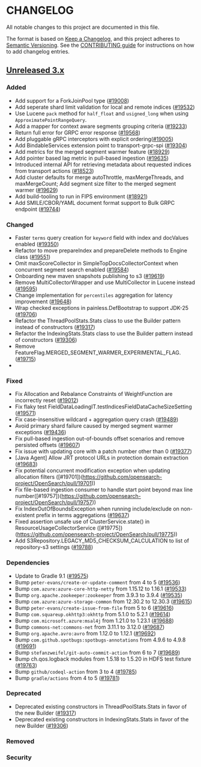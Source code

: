 # CHANGELOG
All notable changes to this project are documented in this file.

The format is based on [Keep a Changelog](https://keepachangelog.com/en/1.0.0/), and this project adheres to [Semantic Versioning](https://semver.org/spec/v2.0.0.html). See the [CONTRIBUTING guide](./CONTRIBUTING.md#Changelog) for instructions on how to add changelog entries.

## [Unreleased 3.x]
### Added

- Add support for a ForkJoinPool type ([#19008](https://github.com/opensearch-project/OpenSearch/pull/19008))
- Add seperate shard limit validation for local and remote indices ([#19532](https://github.com/opensearch-project/OpenSearch/pull/19532))
- Use Lucene `pack` method for `half_float` and `usigned_long` when using `ApproximatePointRangeQuery`.
- Add a mapper for context aware segments grouping criteria ([#19233](https://github.com/opensearch-project/OpenSearch/pull/19233))
- Return full error for GRPC error response ([#19568](https://github.com/opensearch-project/OpenSearch/pull/19568))
- Add pluggable gRPC interceptors with explicit ordering([#19005](https://github.com/opensearch-project/OpenSearch/pull/19005))
- Add BindableServices extension point to transport-grpc-spi ([#19304](https://github.com/opensearch-project/OpenSearch/pull/19304))
- Add metrics for the merged segment warmer feature ([#18929](https://github.com/opensearch-project/OpenSearch/pull/18929))
- Add pointer based lag metric in pull-based ingestion ([#19635](https://github.com/opensearch-project/OpenSearch/pull/19635))
- Introduced internal API for retrieving metadata about requested indices from transport actions  ([#18523](https://github.com/opensearch-project/OpenSearch/pull/18523))
- Add cluster defaults for merge autoThrottle, maxMergeThreads, and maxMergeCount; Add segment size filter to the merged segment warmer ([#19629](https://github.com/opensearch-project/OpenSearch/pull/19629))
- Add build-tooling to run in FIPS environment ([#18921](https://github.com/opensearch-project/OpenSearch/pull/18921))
- Add SMILE/CBOR/YAML document format support to Bulk GRPC endpoint ([#19744](https://github.com/opensearch-project/OpenSearch/pull/19744))

### Changed
- Faster `terms` query creation for `keyword` field with index and docValues enabled ([#19350](https://github.com/opensearch-project/OpenSearch/pull/19350))
- Refactor to move prepareIndex and prepareDelete methods to Engine class ([#19551](https://github.com/opensearch-project/OpenSearch/pull/19551))
- Omit maxScoreCollector in SimpleTopDocsCollectorContext when concurrent segment search enabled ([#19584](https://github.com/opensearch-project/OpenSearch/pull/19584))
- Onboarding new maven snapshots publishing to s3 ([#19619](https://github.com/opensearch-project/OpenSearch/pull/19619))
- Remove MultiCollectorWrapper and use MultiCollector in Lucene instead ([#19595](https://github.com/opensearch-project/OpenSearch/pull/19595))
- Change implementation for `percentiles` aggregation for latency improvement ([#19648](https://github.com/opensearch-project/OpenSearch/pull/19648))
- Wrap checked exceptions in painless.DefBootstrap to support JDK-25 ([#19706](https://github.com/opensearch-project/OpenSearch/pull/19706))
- Refactor the ThreadPoolStats.Stats class to use the Builder pattern instead of constructors ([#19317](https://github.com/opensearch-project/OpenSearch/pull/19317))
- Refactor the IndexingStats.Stats class to use the Builder pattern instead of constructors ([#19306](https://github.com/opensearch-project/OpenSearch/pull/19306))
- Remove FeatureFlag.MERGED_SEGMENT_WARMER_EXPERIMENTAL_FLAG. ([#19715](https://github.com/opensearch-project/OpenSearch/pull/19715))
-
### Fixed
- Fix Allocation and Rebalance Constraints of WeightFunction are incorrectly reset ([#19012](https://github.com/opensearch-project/OpenSearch/pull/19012))
- Fix flaky test FieldDataLoadingIT.testIndicesFieldDataCacheSizeSetting ([#19571](https://github.com/opensearch-project/OpenSearch/pull/19571))
- Fix case-insensitive wildcard + aggregation query crash ([#19489](https://github.com/opensearch-project/OpenSearch/pull/19489))
- Avoid primary shard failure caused by merged segment warmer exceptions ([#19436](https://github.com/opensearch-project/OpenSearch/pull/19436))
- Fix pull-based ingestion out-of-bounds offset scenarios and remove persisted offsets ([#19607](https://github.com/opensearch-project/OpenSearch/pull/19607))
- Fix issue with updating core with a patch number other than 0 ([#19377](https://github.com/opensearch-project/OpenSearch/pull/19377))
- [Java Agent] Allow JRT protocol URLs in protection domain extraction ([#19683](https://github.com/opensearch-project/OpenSearch/pull/19683))
- Fix potential concurrent modification exception when updating allocation filters ([#19701])(https://github.com/opensearch-project/OpenSearch/pull/19701))
- Fix file-based ingestion consumer to handle start point beyond max line number([#19757])(https://github.com/opensearch-project/OpenSearch/pull/19757))
- Fix IndexOutOfBoundsException when running include/exclude on non-existent prefix in terms aggregations ([#19637](https://github.com/opensearch-project/OpenSearch/pull/19637))
- Fixed assertion unsafe use of ClusterService.state() in ResourceUsageCollectorService ([#19775])(https://github.com/opensearch-project/OpenSearch/pull/19775))
- Add S3Repository.LEGACY_MD5_CHECKSUM_CALCULATION to list of repository-s3 settings ([#19788](https://github.com/opensearch-project/OpenSearch/pull/19788))

### Dependencies
- Update to Gradle 9.1 ([#19575](https://github.com/opensearch-project/OpenSearch/pull/19575))
- Bump `peter-evans/create-or-update-comment` from 4 to 5 ([#19536](https://github.com/opensearch-project/OpenSearch/pull/19536))
- Bump `com.azure:azure-core-http-netty` from 1.15.12 to 1.16.1 ([#19533](https://github.com/opensearch-project/OpenSearch/pull/19533))
- Bump `org.apache.zookeeper:zookeeper` from 3.9.3 to 3.9.4 ([#19535](https://github.com/opensearch-project/OpenSearch/pull/19535))
- Bump `com.azure:azure-storage-common` from 12.30.2 to 12.30.3 ([#19615](https://github.com/opensearch-project/OpenSearch/pull/19615))
- Bump `peter-evans/create-issue-from-file` from 5 to 6 ([#19616](https://github.com/opensearch-project/OpenSearch/pull/19616))
- Bump `com.squareup.okhttp3:okhttp` from 5.1.0 to 5.2.1 ([#19614](https://github.com/opensearch-project/OpenSearch/pull/19614))
- Bump `com.microsoft.azure:msal4j` from 1.21.0 to 1.23.1 ([#19688](https://github.com/opensearch-project/OpenSearch/pull/19688))
- Bump `commons-net:commons-net` from 3.11.1 to 3.12.0 ([#19687](https://github.com/opensearch-project/OpenSearch/pull/19687))
- Bump `org.apache.avro:avro` from 1.12.0 to 1.12.1 ([#19692](https://github.com/opensearch-project/OpenSearch/pull/19692))
- Bump `com.github.spotbugs:spotbugs-annotations` from 4.9.6 to 4.9.8 ([#19691](https://github.com/opensearch-project/OpenSearch/pull/19691))
- Bump `stefanzweifel/git-auto-commit-action` from 6 to 7 ([#19689](https://github.com/opensearch-project/OpenSearch/pull/19689))
- Bump ch.qos.logback modules from 1.5.18 to 1.5.20 in HDFS test fixture ([#19763](https://github.com/opensearch-project/OpenSearch/pull/19763))
- Bump `github/codeql-action` from 3 to 4 ([#19785](https://github.com/opensearch-project/OpenSearch/pull/19785))
- Bump `gradle/actions` from 4 to 5 ([#19781](https://github.com/opensearch-project/OpenSearch/pull/19781))

### Deprecated
- Deprecated existing constructors in ThreadPoolStats.Stats in favor of the new Builder ([#19317](https://github.com/opensearch-project/OpenSearch/pull/19317))
- Deprecated existing constructors in IndexingStats.Stats in favor of the new Builder ([#19306](https://github.com/opensearch-project/OpenSearch/pull/19306))

### Removed

### Security

[Unreleased 3.x]: https://github.com/opensearch-project/OpenSearch/compare/3.3...main
